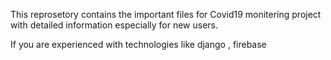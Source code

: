 This reprosetory contains the important files for Covid19 monitering project with detailed information especially for new users.

If you are experienced with technologies like django , firebase
